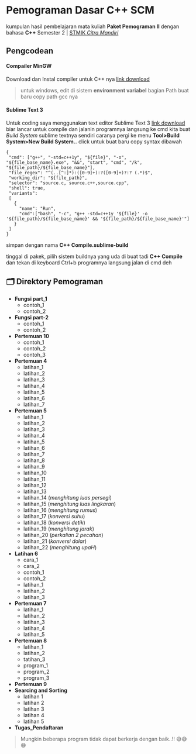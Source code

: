 # Pemograman Dasar C++ SCM

kumpulan hasil pembelajaran mata kuliah **Paket Pemograman II** dengan bahasa **C++**
Semester 2 | [STMIK *Citra Mandiri*](https://home.stmik-citra-mandiri.ac.id/)

## Pengcodean

#### Compailer MinGW

Download dan Instal compiler untuk C++ nya [link download](https://sourceforge.net/projects/mingw/)
> untuk windows, edit di sistem **environment variabel** bagian Path buat baru copy path gcc nya

#### Sublime Text 3

Untuk coding saya menggunakan text editor Sublime Text 3 [link download](https://www.sublimetext.com/)
biar lancar untuk compile dan jalanin programnya langsung ke cmd kita buat *Build System* sublime textnya sendiri caranya
pergi ke menu **Tool>Build System>New Build System..** click untuk buat baru
copy syntax dibawah
```shell
{
 "cmd": ["g++", "-std=c++1y", "${file}", "-o", "${file_base_name}.exe", "&&", "start", "cmd", "/k", "${file_path}/${file_base_name}"],
 "file_regex": "^(..[^:]*):([0-9]+):?([0-9]+)?:? (.*)$",
 "working_dir": "${file_path}",
 "selector": "source.c, source.c++,source.cpp",
 "shell": true,
 "variants":
 [
   {
     "name": "Run",
     "cmd":["bash", "-c", "g++ -std=c++1y '${file}' -o '${file_path}/${file_base_name}' && '${file_path}/${file_base_name}'"]
   }
 ]
}
```
simpan dengan nama **C++ Compile.sublime-build**

tinggal di pakek, pilih sistem buildnya yang uda di buat tadi **C++ Compile** dan tekan di keyboard Ctrl+b programnya langsung jalan di cmd deh
## 🗂 Direktory Pemograman
* **Fungsi part_1**
	- contoh_1
	- contoh_2
* **Fungsi part-2**
	- contoh_1
	- contoh_2
* **Pertemuan 10**
	- contoh_1
	- contoh_2
	- contoh_3
* **Pertemuan 4**
	- latihan_1
	- latihan_2
	- latihan_3
	- latihan_4
	- latihan_5
	- latihan_6
	- latihan_7
* **Pertemuan 5**
	- latihan_1
	- latihan_2
	- latihan_3
	- latihan_4
	- latihan_5
	- latihan_6
	- latihan_7
	- latihan_8
	- latihan_9
	- latihan_10
	- latihan_11
	- latihan_12
	- latihan_13
	- latihan_14 (*menghitung luas persegi*)
	- latihan_15 (*menghitung luas lingkaran*)
	- latihan_16 (*menghitung rumus*)
	- latihan_17 (*konversi suhu*)
	- latihan_18 (*konversi detik*)
	- latihan_19 (*menghitung jarak*)
	- latihan_20 (*perkalian 2 pecahan*)
	- latihan_21 (*konversi dolar*)
	- latihan_22 (*menghitung upaH*)
* **Latihan 6**
	- cara_1
	- cara_2
	- contoh_1
	- contoh_2
	- latihan_1
	- latihan_2
	- latihan_3
* **Pertemuan 7**
	- latihan_1
	- latihan_2
	- latihan_3
	- latihan_4
	- latihan_5
* **Pertemuan 8**
	- latihan_1
	- latihan_2
	- tatihan_3
	- program_1
	- program_2
	- program_3
* **Pertemuan 9**
* **Searcing and Sorting**
	- latihan 1
	- latihan 2
	- latihan 3
	- latihan 4
	- latihan 5
* **Tugas_Pendaftaran**

> Mungkin beberapa program tidak dapat berkerja dengan baik..!! 😅😅😅
